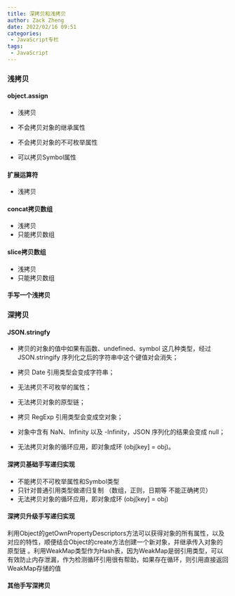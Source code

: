 ```yaml
---
title: 深拷贝和浅拷贝
author: Zack Zheng
date: 2022/02/16 09:51
categories:
 - JavaScript专栏
tags:
 - JavaScript
---
```


### 浅拷贝

#### object.assign

+ 浅拷贝

+ 不会拷贝对象的继承属性
+ 不会拷贝对象的不可枚举属性
+ 可以拷贝Symbol属性

#### 扩展运算符

+ 浅拷贝

#### concat拷贝数组

+ 浅拷贝
+ 只能拷贝数组

 #### slice拷贝数组

+ 浅拷贝
+ 只能拷贝数组

#### 手写一个浅拷贝

<Suspense>
  <my-codes title="手写浅拷贝演示代码" repo="o-bricks" path="jsFragment/implement/DeepClone/shallowClone.js" lang="js" lazy/>
</Suspense>

### 深拷贝

#### JSON.stringfy

+ 拷贝的对象的值中如果有函数、undefined、symbol 这几种类型，经过 JSON.stringify 序列化之后的字符串中这个键值对会消失；

+ 拷贝 Date 引用类型会变成字符串；

+ 无法拷贝不可枚举的属性；

+ 无法拷贝对象的原型链；

+ 拷贝 RegExp 引用类型会变成空对象；

+ 对象中含有 NaN、Infinity 以及 -Infinity，JSON 序列化的结果会变成 null；

+ 无法拷贝对象的循环应用，即对象成环 (obj[key] = obj)。

#### 深拷贝基础手写递归实现

<Suspense>
  <my-codes title="深拷贝基础手写递归实现演示代码" repo="o-bricks" path="jsFragment/implement/DeepClone/deepClone-simple.js" lang="js" lazy/>
</Suspense>



+ 不能拷贝不可枚举属性和Symbol类型
+ 只针对普通引用类型做递归复制 （数组，正则，日期等 不能正确拷贝）
+ 无法拷贝对象的循环应用，即对象成环 (obj[key] = obj)

#### 深拷贝升级手写递归实现

<Suspense>
  <my-codes title="深拷贝升级手写递归实现演示代码" repo="o-bricks" path="jsFragment/implement/DeepClone/other2-version.js" lang="js" lazy/>
</Suspense>

利用Object的getOwnPropertyDescriptors方法可以获得对象的所有属性，以及对应的特性，顺便结合Object的create方法创建一个新对象，并继承传入对象的原型链 。利用WeakMap类型作为Hash表，因为WeakMap是弱引用类型，可以有效防止内存泄漏，作为检测循环引用很有帮助，如果存在循环，则引用直接返回WeakMap存储的值

#### 其他手写深拷贝

<Suspense>
  <my-codes title="简单版本" repo="o-bricks" path="jsFragment/implement/DeepClone/common-version.js" lang="js" lazy/>
</Suspense>

<Suspense>
  <my-codes title="简单版本2" repo="o-bricks" path="jsFragment/implement/DeepClone/other-version.js" lang="js" lazy/>
</Suspense>

<Suspense>
  <my-codes title="手写underscore版本" repo="o-bricks" path="jsFragment/underscore/_.js" lang="js" lazy/>
</Suspense>
